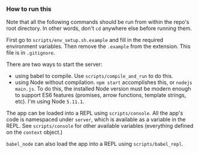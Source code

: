 ### How to run this

Note that all the following commands should be run from within the repo's root directory. In other words, don't `cd` anywhere else before running them. 

First go to `scripts/env_setup.sh.example` and fill in the required environment variables. Then remove the `.example` from the extension. This file is in `.gitignore`.

There are two ways to start the server:
- using babel to compile. Use `scripts/compile_and_run` to do this.
- using Node without compilation. `npm start` accomplishes this, or `nodejs main.js`. To do this, the installed Node version must be modern enough to support ES6 features (promises, arrow functions, template strings, etc). I'm using Node `5.11.1`.

The app can be loaded into a REPL using `scripts/console`. All the app's code is namespaced under `server`, which is available as a variable in the REPL. See `scripts/console` for other available variables (everything defined on the `context` object.)

`babel_node` can also load the app into a REPL using `scripts/babel_repl`.

